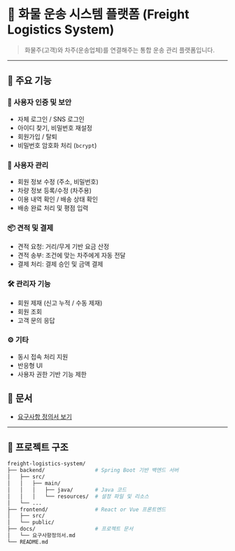 # 🚚 화물 운송 시스템 플랫폼 (Freight Logistics System)

> 화물주(고객)와 차주(운송업체)를 연결해주는 통합 운송 관리 플랫폼입니다.

---

## 📌 주요 기능

### 🔐 사용자 인증 및 보안
- 자체 로그인 / SNS 로그인
- 아이디 찾기, 비밀번호 재설정
- 회원가입 / 탈퇴
- 비밀번호 암호화 처리 (`bcrypt`)

### 👥 사용자 관리
- 회원 정보 수정 (주소, 비밀번호)
- 차량 정보 등록/수정 (차주용)
- 이용 내역 확인 / 배송 상태 확인
- 배송 완료 처리 및 평점 입력

### 📦 견적 및 결제
- 견적 요청: 거리/무게 기반 요금 산정
- 견적 송부: 조건에 맞는 차주에게 자동 전달
- 결제 처리: 결제 승인 및 금액 결제

### 🛠 관리자 기능
- 회원 제재 (신고 누적 / 수동 제재)
- 회원 조회
- 고객 문의 응답

### ⚙️ 기타
- 동시 접속 처리 지원
- 반응형 UI
- 사용자 권한 기반 기능 제한

## 📄 문서

- [요구사항 정의서 보기](./docs/요구사항정의서.md)

---

## 📁 프로젝트 구조

```bash
freight-logistics-system/
├── backend/                # Spring Boot 기반 백엔드 서버
│   ├── src/
│   │   ├── main/
│   │   │   ├── java/       # Java 코드
│   │   │   └── resources/  # 설정 파일 및 리소스
│   └── ...
├── frontend/               # React or Vue 프론트엔드
│   ├── src/
│   └── public/
├── docs/                   # 프로젝트 문서
│   └── 요구사항정의서.md
└── README.md

